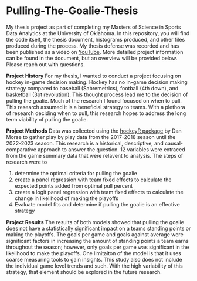 # Pulling-The-Goalie-Thesis
My thesis project as part of completing my Masters of Science in Sports Data Analytics at the University of Oklahoma. In this repository, you will find the code itself, the thesis document, histograms produced, and other files produced during the process. My thesis defense was recorded and has been published as a video on [YouTube](https://youtu.be/QRhfQMxP6rs?si=2FAP53p4M2GHGa4N). More detailed project information can be found in the document, but an overview will be provided below. Please reach out with questions. 

**Project History** 
For my thesis, I wanted to conduct a project focusing on hockey in-game decision making. Hockey has no in-game decision making strategy compared to baseball (Sabremetrics), football (4th down), and basketball (3pt revolution). This thought process lead me to the decision of pulling the goalie. Much of the research I found focused on when to pull. This research assumed it is a beneficial strategy to teams. With a plethora of research deciding when to pull, this research hopes to address the long term viability of pulling the goalie.

**Project Methods**
Data was collected using the [hockeyR package](https://github.com/danmorse314/hockeyR) by Dan Morse to gather play by play data from the 2017-2018 season until the 2022-2023 season. This research is a historical, descriptive, and causal-comparative approach to answer the question. 12 variables were extraced from the game summary data that were relavent to analysis. The steps of research were to 
1) determine the optimal criteria for pulling the goalie
2) create a panel regression with team fixed effects to calculate the expected points added from optimal pull percent
3) create a logit panel regression with team fixed effects to calculate the change in likelihood of making the playoffs
4) Evaluate model fits and determine if pulling the goalie is an effective strategy

**Project Results**
The results of both models showed that pulling the goalie does not have a statistically significant impact on a teams standing points or making the playoffs. The goals per game and goals against average were significant factors in increasing the amount of standing points a team earns throughout the season; however, only goals per game was significant in the likelihood to make the playoffs. One limitaiton of the model is that it uses coarse measuring tools to gain insights. This study also does not include the individual game level trends and such. With the high variability of this strategy, that element should be explored in the future research. 

